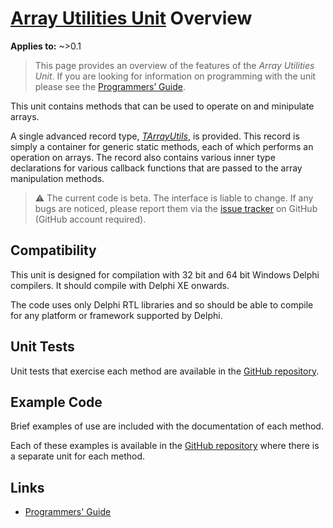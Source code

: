 # [Array Utilities Unit](../index.md) Overview

**Applies to:** ~>0.1

> This page provides an overview of the features of the _Array Utilities Unit_. If you are looking for information on programming with the unit please see the [Programmers’ Guide](./API.md).

This unit contains methods that can be used to operate on and minipulate arrays.

A single advanced record type, [_TArrayUtils_](./API/TArrayUtils.md), is provided. This record is simply a container for generic static methods, each of which performs an operation on arrays. The record also contains various inner type declarations for various callback functions that are passed to the array manipulation methods.

> ⚠️ The current code is beta. The interface is liable to change. If any bugs are noticed, please report them via the [issue tracker](https://github.com/ddablib/arrayutils/issues) on GitHub (GitHub account required).

## Compatibility

This unit is designed for compilation with 32 bit and 64 bit Windows Delphi compilers. It should compile with Delphi XE onwards.

The code uses only Delphi RTL libraries and so should be able to compile for any platform or framework supported by Delphi.

## Unit Tests

Unit tests that exercise each method are available in the [GitHub repository](https://github.com/ddablib/arrayutils/tree/develop/Test). 

## Example Code

Brief examples of use are included with the documentation of each method.

Each of these examples is available in the [GitHub repository](https://github.com/ddablib/arrayutils/tree/develop/Demos) where there is a separate unit for each method.

## Links

* [Programmers' Guide](./API.md)
